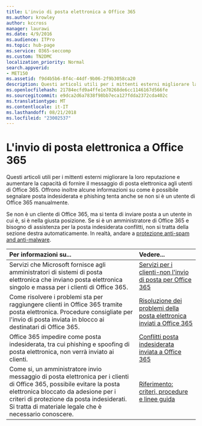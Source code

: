 ```yaml
---
title: L'invio di posta elettronica a Office 365
ms.author: krowley
author: kccross
manager: laurawi
ms.date: 4/9/2016
ms.audience: ITPro
ms.topic: hub-page
ms.service: O365-seccomp
ms.custom: TN2DMC
localization_priority: Normal
search.appverid:
- MET150
ms.assetid: f9d4b5b6-8f4c-44df-9b06-2f9b3058ca20
description: Questi articoli utili per i mittenti esterni migliorare la loro reputazione e aumentare la capacità di fornire il messaggio di posta elettronica agli utenti di Office 365. Offrono inoltre alcune informazioni su come è possibile segnalare posta indesiderata e phishing tenta anche se non si è un utente di Office 365 manualmente.
ms.openlocfilehash: 21784ecfd9a4ffe1e70268de6cc1146167d566fe
ms.sourcegitcommit: e9dca2d6a7838f98bb7eca127fdda2372cda402c
ms.translationtype: MT
ms.contentlocale: it-IT
ms.lasthandoff: 08/21/2018
ms.locfileid: "23002537"
---
```

# <a name="sending-mail-to-office-365"></a>L'invio di posta elettronica a Office 365

Questi articoli utili per i mittenti esterni migliorare la loro reputazione e aumentare la capacità di fornire il messaggio di posta elettronica agli utenti di Office 365. Offrono inoltre alcune informazioni su come è possibile segnalare posta indesiderata e phishing tenta anche se non si è un utente di Office 365 manualmente.
  
Se non è un cliente di Office 365, ma si tenta di inviare posta a un utente in cui è, si è nella giusta posizione. Se si è un amministratore di Office 365 e bisogno di assistenza per la posta indesiderata conflitti, non si tratta della sezione destra automaticamente. In realtà, andare a [protezione anti-spam and anti-malware](http://technet.microsoft.com/library/93c6c227-7442-4293-b64d-ec8f15c928db.aspx).
  
|**Per informazioni su...**|**Vedere...**|
|:-----|:-----|
|Servizi che Microsoft fornisce agli amministratori di sistemi di posta elettronica che inviano posta elettronica singolo e massa per i clienti di Office 365.  <br/> |[Servizi per i clienti-non l'invio di posta per Office 365](services-for-non-customers.md) <br/> |
|Come risolvere i problemi sta per raggiungere clienti in Office 365 tramite posta elettronica. Procedure consigliate per l'invio di posta inviata in blocco ai destinatari di Office 365.  <br/> |[Risoluzione dei problemi della posta elettronica inviati a Office 365](troubleshooting-mail-sent-to-office-365.md) <br/> |
|Office 365 impedire come posta indesiderata, tra cui phishing e spoofing di posta elettronica, non verrà inviato ai clienti.  <br/> |[Conflitti posta indesiderata inviata a Office 365](fighting-junk-email.md) <br/> |
|Come si, un amministratore invio messaggio di posta elettronica per i clienti di Office 365, possibile evitare la posta elettronica bloccato da adesione per i criteri di protezione da posta indesiderati. Si tratta di materiale legale che è necessario conoscere.  <br/> |[Riferimento: criteri, procedure e linee guida](reference-policies-practices-and-guidelines.md) <br/> |
   

